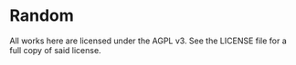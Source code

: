 Random
======

All works here are licensed under the AGPL v3. See the LICENSE file for a full copy of said license.
